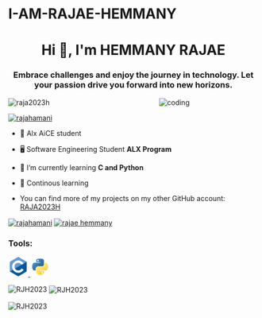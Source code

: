 # I-AM-RAJAE-HEMMANY
<h1 align="center">Hi 👋, I'm HEMMANY RAJAE</h1>
<h3 align="center">Embrace challenges and enjoy the journey in technology. Let your passion drive you forward into new horizons.</h3>
<img align="right" alt="coding" width="200" src="https://media.tenor.com/bQCwwu0yF90AAAAj/developer-workstation.gif">

<p align="left"> <img src="https://komarev.com/ghpvc/?username=raja2023h&label=Profile%20views&color=0e75b6&style=flat" alt="raja2023h" /> </p>

<p align="left"> <a href="https://twitter.com/rajahamani" target="blank"><img src="https://img.shields.io/twitter/follow/rajahamani?logo=twitter&style=for-the-badge" alt="rajahamani" /></a> </p>

- 🤖 Alx AiCE student

- 🖥️ Software Engineering Student **ALX Program**

- 🌱 I’m currently learning **C and Python**

- 📝 Continous learning

- You can find more of my projects on my other GitHub account: [RAJA2023H](https://github.com/RAJA2023H)
<p align="left">
<a href="https://twitter.com/rajahamani" target="blank"><img align="center" src="https://raw.githubusercontent.com/rahuldkjain/github-profile-readme-generator/master/src/images/icons/Social/twitter.svg" alt="rajahamani" height="30" width="40" /></a>
<a href="https://linkedin.com/in/rajae hemmany" target="blank"><img align="center" src="https://raw.githubusercontent.com/rahuldkjain/github-profile-readme-generator/master/src/images/icons/Social/linked-in-alt.svg" alt="rajae hemmany" height="30" width="40" /></a>
</p>

<h3 align="left"> Tools:</h3>

<p align="left"> <a href="https://www.cprogramming.com/" target="_blank" rel="noreferrer"> <img src="https://raw.githubusercontent.com/devicons/devicon/master/icons/c/c-original.svg" alt="c" width="40" height="40"/> </a> <a href="https://www.python.org" target="_blank" rel="noreferrer"> <img src="https://raw.githubusercontent.com/devicons/devicon/master/icons/python/python-original.svg" alt="python" width="40" height="40"/> </a> </p>

<p><img align="left" src="https://github-readme-stats.vercel.app/api/top-langs?username=RJH2023&show_icons=true&locale=en&layout=compact" alt="RJH2023" /></p>

<p>&nbsp;<img align="center" src="https://github-readme-stats.vercel.app/api?username=RJH2023&show_icons=true&locale=en" alt="RJH2023" /></p>

<p><img align="center" src="https://github-readme-streak-stats.herokuapp.com/?user=RJH2023&" alt="RJH2023" /></p>
